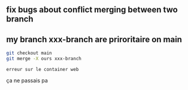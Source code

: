 ## fix bugs about conflict merging between two branch 

## my branch xxx-branch are priroritaire on main 
```sh
git checkout main
git merge -X ours xxx-branch

```

```erreur sur le container web```

ça ne passais pa